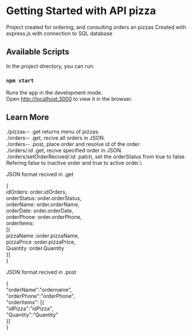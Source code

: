 # Getting Started with API pizza

Project created for ordering, and consulting orders an pizzas
Created with express.js with connection to SQL database

## Available Scripts

In the project directory, you can run:

### `npm start`

Runs the app in the development mode.\
Open [http://localhost:3000](http://localhost:3000) to view it in the browser.

## Learn More

./pizzas--  .get returns menu of pizzas.\
./orders--  .get, recive all orders in JSON.\
./orders--  .post, place order and resolve id of the order.\
./orders/:id .get, recive specified order in JSON.\
./orders/setOrderRecived/:id .patch, set the orderStatus from true to false. Refering false to inactive order and true to active order.\
            
JSON format recived in .get

{\
idOrders: order.idOrders,\
orderStatus: order.orderStatus,\
orderName: order.orderName,\
orderDate: order.orderDate,\
orderPhone: order.orderPhone,\
orderItems:   
              [{\
              pizzaName :order.pizzaName,\
              pizzaPrice :order.pizzaPrice,\
              Quantity :order.Quantity\
              }]\
}
              
JSON format recived in .post 

{\
"orderName":"ordername",\
"orderPhone":"orderPhone",\
"orderItems":
        [{\
        "idPizza":"idPizza",\
        "Quantity":"Quantity"\
        }]\
}
